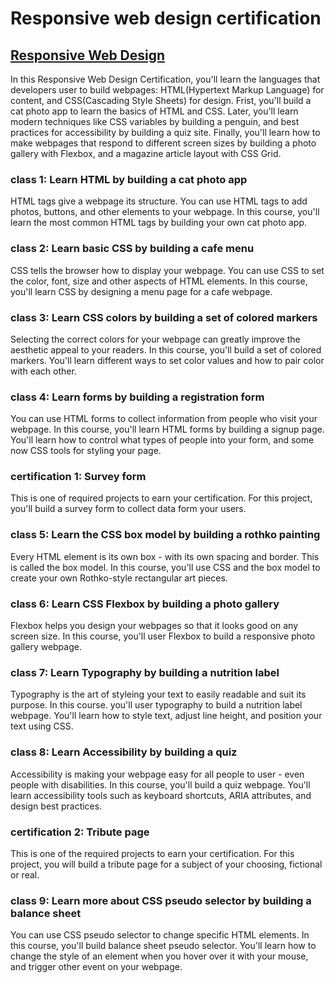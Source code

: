 # Responsive web design certification

## [Responsive Web Design](https://www.freecodecamp.org/learn/2022/responsive-web-design/)

In this Responsive Web Design Certification, you'll learn the languages that developers user to build webpages: HTML(Hypertext Markup Language) for content, and CSS(Cascading Style Sheets) for design.
Frist, you'll build a cat photo app to learn the basics of HTML and CSS. Later, you'll learn modern techniques like CSS variables by building a penguin, and best practices for accessibility by building a quiz site.
Finally, you'll learn how to make webpages that respond to different screen sizes by building a photo gallery with Flexbox, and a magazine article layout with CSS Grid.

### class 1: Learn HTML by building a cat photo app

HTML tags give a webpage its structure. You can use HTML tags to add photos, buttons, and other elements to your webpage.
In this course, you'll learn the most common HTML tags by building your own cat photo app.

### class 2: Learn basic CSS by building a cafe menu

CSS tells the browser how to display your webpage. You can use CSS to set the color, font, size and other aspects of HTML elements.
In this course, you'll learn CSS by designing a menu page for a cafe webpage.

### class 3: Learn CSS colors by building a set of colored markers

Selecting the correct colors for your webpage can greatly improve the aesthetic appeal to your readers.
In this course, you'll build a set of colored markers. You'll learn different ways to set color values and how to pair color with each other.

### class 4: Learn forms by building a registration form

You can use HTML forms to collect information from people who visit your webpage.
In this course, you'll learn HTML forms by building a signup page. You'll learn how to control what types of people into your form, and some now CSS tools for styling your page.

### certification 1: Survey form

This is one of required projects to earn your certification.
For this project, you'll build a survey form to collect data form your users.

### class 5: Learn the CSS box model by building a rothko painting

Every HTML element is its own box - with its own spacing and border. This is called the box model.
In this course, you'll use CSS and the box model to create your own Rothko-style rectangular art pieces.

### class 6: Learn CSS Flexbox by building a photo gallery

Flexbox helps you design your webpages so that it looks good on any screen size.
In this course, you'll user Flexbox to build a responsive photo gallery webpage.

### class 7: Learn Typography by building a nutrition label

Typography is the art of styleing your text to easily readable and suit its purpose.
In this course. you'll user typography to build a nutrition label webpage. You'll learn how to style text, adjust line height, and position your text using CSS.

### class 8: Learn Accessibility by building a quiz

Accessibility is making your webpage easy for all people to user - even people with  disabilities.
In this course, you'll build a quiz webpage. You'll learn accessibility tools such as keyboard shortcuts, ARIA attributes, and design best practices.

### certification 2: Tribute page

This is one of the required projects to earn your certification.
For this project, you will build a tribute page for a subject of your choosing, fictional or real.

### class 9: Learn more about CSS pseudo selector by building a balance sheet

You can use CSS pseudo selector to change specific HTML elements.
In this course, you'll build balance sheet pseudo selector. You'll learn how to change the style of an element when you hover over it with your mouse, and trigger other event on your webpage.
